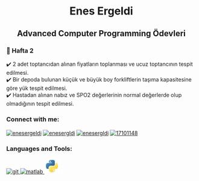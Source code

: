 <h1 align="center">Enes Ergeldi</h1>
<h2 align="center">Advanced Computer Programming Ödevleri</h2>

<h3>🔷 Hafta 2 </h3>
✔️ 2 adet toptancıdan alınan fiyatların toplanması ve ucuz toptancının tespit edilmesi. </br>
✔️ Bir depoda bulunan küçük ve büyük boy forkliftlerin taşıma kapasitesine göre yük tespit edilmesi. </br>
✔️ Hastadan alınan nabız ve SPO2 değerlerinin normal değerlerde olup olmadığının tespit edilmesi.



<h3 align="left">Connect with me:</h3>
<p align="left">
<a href="https://linkedin.com/in/enesergeldi" target="blank"><img align="center" src="https://raw.githubusercontent.com/rahuldkjain/github-profile-readme-generator/master/src/images/icons/Social/linked-in-alt.svg" alt="enesergeldi" height="30" width="40" /></a>
<a href="https://instagram.com/enesergldi" target="blank"><img align="center" src="https://raw.githubusercontent.com/rahuldkjain/github-profile-readme-generator/master/src/images/icons/Social/instagram.svg" alt="enesergldi" height="30" width="40" /></a>
<a href="https://twitter.com/enesergldi" target="blank"><img align="center" src="https://raw.githubusercontent.com/rahuldkjain/github-profile-readme-generator/master/src/images/icons/Social/twitter.svg" alt="enesergldi" height="30" width="40" /></a>
<a href="https://stackoverflow.com/users/17101148" target="blank"><img align="center" src="https://raw.githubusercontent.com/rahuldkjain/github-profile-readme-generator/master/src/images/icons/Social/stack-overflow.svg" alt="17101148" height="30" width="40" /></a>
</p>

<h3 align="left">Languages and Tools:</h3>
<p align="left"> <a href="https://git-scm.com/" target="_blank"> <img src="https://www.vectorlogo.zone/logos/git-scm/git-scm-icon.svg" alt="git" width="40" height="40"/> </a> <a href="https://www.mathworks.com/" target="_blank"> <img src="https://upload.wikimedia.org/wikipedia/commons/2/21/Matlab_Logo.png" alt="matlab" width="40" height="40"/> </a> <a href="https://www.python.org" target="_blank"> <img src="https://raw.githubusercontent.com/devicons/devicon/master/icons/python/python-original.svg" alt="python" width="40" height="40"/> </a> </p>
